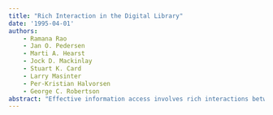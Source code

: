 ```yaml
---
title: "Rich Interaction in the Digital Library"
date: '1995-04-01'
authors: 
    - Ramana Rao
    - Jan O. Pedersen
    - Marti A. Hearst
    - Jock D. Mackinlay
    - Stuart K. Card
    - Larry Masinter
    - Per-Kristian Halvorsen
    - George C. Robertson
abstract: "Effective information access involves rich interactions between users and information residing in diverse locations. Users seek and retrieve information from the sources—for example, file serves, databases, and digital libraries—and use various tools to browse, manipulate, reuse, and generally process the information. We have developed a number of techniques that support various aspects of the process of user/information interaction. These techniques can be considered attempts to increase the bandwidth and quality of the interactions between users and information in an information workspace—an environment designed to support information work (see Figure 1)."
---
```


